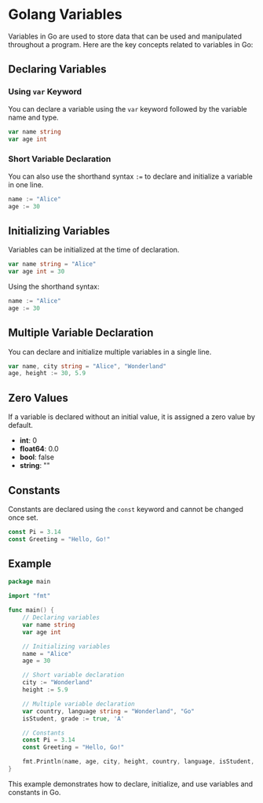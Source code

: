 # Golang Variables

Variables in Go are used to store data that can be used and manipulated throughout a program. Here are the key concepts related to variables in Go:

## Declaring Variables

### Using `var` Keyword
You can declare a variable using the `var` keyword followed by the variable name and type.

```go
var name string
var age int
```

### Short Variable Declaration
You can also use the shorthand syntax `:=` to declare and initialize a variable in one line.

```go
name := "Alice"
age := 30
```

## Initializing Variables

Variables can be initialized at the time of declaration.

```go
var name string = "Alice"
var age int = 30
```

Using the shorthand syntax:

```go
name := "Alice"
age := 30
```

## Multiple Variable Declaration

You can declare and initialize multiple variables in a single line.

```go
var name, city string = "Alice", "Wonderland"
age, height := 30, 5.9
```

## Zero Values

If a variable is declared without an initial value, it is assigned a zero value by default.

- **int**: 0
- **float64**: 0.0
- **bool**: false
- **string**: ""

## Constants

Constants are declared using the `const` keyword and cannot be changed once set.

```go
const Pi = 3.14
const Greeting = "Hello, Go!"
```

## Example

```go
package main

import "fmt"

func main() {
    // Declaring variables
    var name string
    var age int

    // Initializing variables
    name = "Alice"
    age = 30

    // Short variable declaration
    city := "Wonderland"
    height := 5.9

    // Multiple variable declaration
    var country, language string = "Wonderland", "Go"
    isStudent, grade := true, 'A'

    // Constants
    const Pi = 3.14
    const Greeting = "Hello, Go!"

    fmt.Println(name, age, city, height, country, language, isStudent, grade, Pi, Greeting)
}
```

This example demonstrates how to declare, initialize, and use variables and constants in Go.
